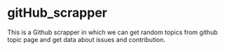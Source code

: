 # gitHub_scrapper
This is a Github scrapper in which we can get random topics from github topic page and get data about issues and contribution.
